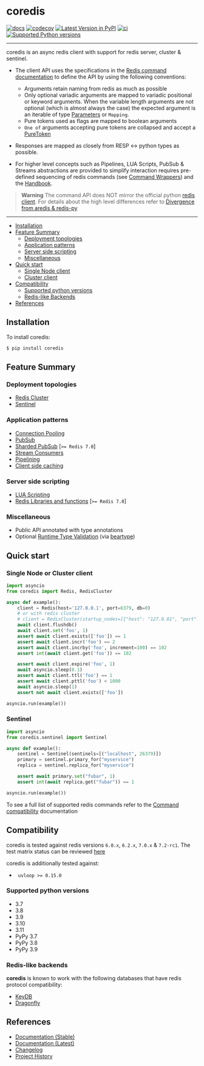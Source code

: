 # coredis


[![docs](https://readthedocs.org/projects/coredis/badge/?version=stable)](https://coredis.readthedocs.org)
[![codecov](https://codecov.io/gh/alisaifee/coredis/branch/master/graph/badge.svg)](https://codecov.io/gh/alisaifee/coredis)
[![Latest Version in PyPI](https://img.shields.io/pypi/v/coredis.svg)](https://pypi.python.org/pypi/coredis/)
[![ci](https://github.com/alisaifee/coredis/workflows/CI/badge.svg?branch=master)](https://github.com/alisaifee/coredis/actions?query=branch%3Amaster+workflow%3ACI)
[![Supported Python versions](https://img.shields.io/pypi/pyversions/coredis.svg)](https://pypi.python.org/pypi/coredis/)

---

coredis is an async redis client with support for redis server, cluster & sentinel.

- The client API uses the specifications in the [Redis command documentation](https://redis.io/commands/) to define the API by using the following conventions:

    - Arguments retain naming from redis as much as possible
    - Only optional variadic arguments are mapped to variadic positional or keyword arguments.
      When the variable length arguments are not optional (which is almost always the case) the expected argument
      is an iterable of type [Parameters](https://coredis.readthedocs.io/en/latest/api.html#coredis.typing.Parameters) or `Mapping`.
    - Pure tokens used as flags are mapped to boolean arguments
    - `One of` arguments accepting pure tokens are collapsed and accept a [PureToken](https://coredis.readthedocs.io/en/latest/api.html#coredis.tokens.PureToken)

- Responses are mapped as closely from RESP <-> python types as possible.

- For higher level concepts such as Pipelines, LUA Scripts, PubSub & Streams
  abstractions are provided to simplify interaction requires pre-defined sequencing of redis commands (see [Command Wrappers](https://coredis.readthedocs.io/en/latest/api.html#command-wrappers))
  and the [Handbook](https://coredis.readthedocs.io/en/latest/handbook/index.html).

> **Warning**
> The command API does NOT mirror the official python [redis client](https://github.com/redis/redis-py). For details about the high level differences refer to [Divergence from aredis & redis-py](https://coredis.readthedocs.io/en/latest/history.html#divergence-from-aredis-redis-py)
---

<!-- TOC depthFrom:2 depthTo:6 withLinks:1 updateOnSave:1 orderedList:0 -->

- [Installation](#installation)
- [Feature Summary](#feature-summary)
	- [Deployment topologies](#deployment-topologies)
	- [Application patterns](#application-patterns)
	- [Server side scripting](#server-side-scripting)
	- [Miscellaneous](#miscellaneous)
- [Quick start](#quick-start)
	- [Single Node client](#single-node-client)
	- [Cluster client](#cluster-client)
- [Compatibility](#compatibility)
	- [Supported python versions](#supported-python-versions)
	- [Redis-like Backends](#redis-like-backends)
- [References](#references)

<!-- /TOC -->

## Installation

To install coredis:

```bash
$ pip install coredis
```

## Feature Summary

### Deployment topologies
- [Redis Cluster](https://coredis.readthedocs.org/en/latest/handbook/cluster.html#redis-cluster)
- [Sentinel](https://coredis.readthedocs.org/en/latest/api.html#sentinel)

### Application patterns
- [Connection Pooling](https://coredis.readthedocs.org/en/latest/handbook/connections.html#connection-pools)
- [PubSub](https://coredis.readthedocs.org/en/latest/handbook/pubsub.html)
- [Sharded PubSub](https://coredis.readthedocs.org/en/latest/handbook/pubsub.html#sharded-pub-sub) [`>= Redis 7.0`]
- [Stream Consumers](https://coredis.readthedocs.org/en/latest/handbook/streams.html)
- [Pipelining](https://coredis.readthedocs.org/en/latest/handbook/pipelines.html)
- [Client side caching](https://coredis.readthedocs.org/en/latest/handbook/caching.html)

### Server side scripting
- [LUA Scripting](https://coredis.readthedocs.org/en/latest/handbook/scripting.html#lua_scripting)
- [Redis Libraries and functions](https://coredis.readthedocs.org/en/latest/handbook/scripting.html#library-functions) [`>= Redis 7.0`]

### Miscellaneous
- Public API annotated with type annotations
- Optional [Runtime Type Validation](https://coredis.readthedocs.org/en/latest/handbook/typing.html#runtime-type-checking) (via [beartype](https://github.com/beartype/beartype))

## Quick start

### Single Node or Cluster client

```python
import asyncio
from coredis import Redis, RedisCluster

async def example():
    client = Redis(host='127.0.0.1', port=6379, db=0)
    # or with redis cluster
    # client = RedisCluster(startup_nodes=[{"host": "127.0.01", "port": 7001}])
    await client.flushdb()
    await client.set('foo', 1)
    assert await client.exists(['foo']) == 1
    assert await client.incr('foo') == 2
    assert await client.incrby('foo', increment=100) == 102
    assert int(await client.get('foo')) == 102

    assert await client.expire('foo', 1)
    await asyncio.sleep(0.1)
    assert await client.ttl('foo') == 1
    assert await client.pttl('foo') < 1000
    await asyncio.sleep(1)
    assert not await client.exists(['foo'])

asyncio.run(example())
```

### Sentinel

```python
import asyncio
from coredis.sentinel import Sentinel

async def example():
    sentinel = Sentinel(sentinels=[("localhost", 26379)])
    primary = sentinel.primary_for("myservice")
    replica = sentinel.replica_for("myservice")

    assert await primary.set("fubar", 1)
    assert int(await replica.get("fubar")) == 1

asyncio.run(example())
```

To see a full list of supported redis commands refer to the [Command
compatibility](https://coredis.readthedocs.io/en/latest/compatibility.html)
documentation

## Compatibility

coredis is tested against redis versions `6.0.x`, `6.2.x`, `7.0.x` & `7.2-rc1`.
The test matrix status can be reviewed
[here](https://github.com/alisaifee/coredis/actions/workflows/main.yml)

coredis is additionally tested against:

-   ` uvloop >= 0.15.0`


### Supported python versions

-   3.7
-   3.8
-   3.9
-   3.10
-   3.11
-   PyPy 3.7
-   PyPy 3.8
-   PyPy 3.9


### Redis-like backends

**coredis** is known to work with the following databases that have redis protocol compatibility:

- [KeyDB](https://docs.keydb.dev/)
- [Dragonfly](https://dragonflydb.io/)

## References

- [Documentation (Stable)](http://coredis.readthedocs.org/en/stable)
- [Documentation (Latest)](http://coredis.readthedocs.org/en/latest)
- [Changelog](http://coredis.readthedocs.org/en/stable/release_notes.html)
- [Project History](http://coredis.readthedocs.org/en/stable/history.html)


[redis-py]: https://github.com/redis/redis-py "Official redis python client"
[aredis]: https://github.com/NoneGG/aredis "aredis"
